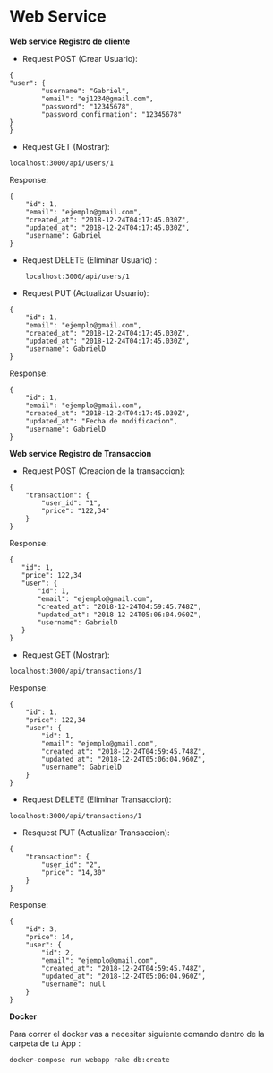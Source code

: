 # Web Service 

**Web service Registro de cliente** 

* Request POST (Crear Usuario):
```
{
"user": {
		"username": "Gabriel",
		"email": "ej1234@gmail.com",
		"password": "12345678",
		"password_confirmation": "12345678"
}
}
```
* Request GET (Mostrar): 
```
localhost:3000/api/users/1
```
 Response: 
```
{
	"id": 1,
	"email": "ejemplo@gmail.com",
	"created_at": "2018-12-24T04:17:45.030Z",
	"updated_at": "2018-12-24T04:17:45.030Z",
	"username": Gabriel
}
```
* Request DELETE (Eliminar Usuario) :
```
	localhost:3000/api/users/1
```
* Request PUT (Actualizar Usuario):
```
{
	"id": 1,
	"email": "ejemplo@gmail.com",
	"created_at": "2018-12-24T04:17:45.030Z",
	"updated_at": "2018-12-24T04:17:45.030Z",
	"username": GabrielD
}
```
  Response: 
	
```
{
	"id": 1,
	"email": "ejemplo@gmail.com",
	"created_at": "2018-12-24T04:17:45.030Z",
	"updated_at": "Fecha de modificacion",
	"username": GabrielD
}
```

**Web service Registro de Transaccion**

* Request POST (Creacion de la transaccion): 
```
{
    "transaction": {
        "user_id": "1",
        "price": "122,34"
    }
}
```
 Response: 
 ```
 {
    "id": 1,
    "price": 122,34
    "user": {
        "id": 1,
        "email": "ejemplo@gmail.com",
        "created_at": "2018-12-24T04:59:45.748Z",
        "updated_at": "2018-12-24T05:06:04.960Z",
        "username": GabrielD
    }
}
```
* Request GET (Mostrar): 
```
localhost:3000/api/transactions/1

```
 Response: 
```
{
    "id": 1,
    "price": 122,34
    "user": {
        "id": 1,
        "email": "ejemplo@gmail.com",
        "created_at": "2018-12-24T04:59:45.748Z",
        "updated_at": "2018-12-24T05:06:04.960Z",
        "username": GabrielD
    }
}
```
* Request DELETE (Eliminar Transaccion): 
```
localhost:3000/api/transactions/1
```

* Resquest PUT (Actualizar Transaccion): 
```
{
    "transaction": {
        "user_id": "2",
        "price": "14,30"
    }
}
```
Response: 
```
{
    "id": 3,
    "price": 14,
    "user": {
        "id": 2,
        "email": "ejemplo@gmail.com",
        "created_at": "2018-12-24T04:59:45.748Z",
        "updated_at": "2018-12-24T05:06:04.960Z",
        "username": null
    }
}
```
**Docker**

Para correr el docker vas a necesitar siguiente comando dentro de la carpeta de tu App :

 ```
 docker-compose run webapp rake db:create
 ```
